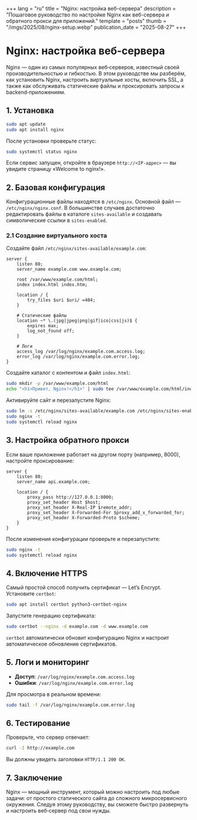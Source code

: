 +++
lang = "ru"
title = "Nginx: настройка веб-сервера"
description = "Пошаговое руководство по настройке Nginx как веб-сервера и обратного прокси для приложений."
template = "posts"
thumb = "/imgs/2025/08/nginx-setup.webp"
publication_date = "2025-08-27"
+++

# Nginx: настройка веб-сервера

Nginx — один из самых популярных веб‑серверов, известный своей производительностью и гибкостью. В этом руководстве мы разберём, как установить Nginx, настроить виртуальные хосты, включить SSL, а также как обслуживать статические файлы и проксировать запросы к backend‑приложениям.

## 1. Установка

```bash
sudo apt update
sudo apt install nginx
```

После установки проверьте статус:

```bash
sudo systemctl status nginx
```

Если сервис запущен, откройте в браузере `http://<IP-адрес>` — вы увидите страницу «Welcome to nginx!».

## 2. Базовая конфигурация

Конфигурационные файлы находятся в `/etc/nginx`. Основной файл — `/etc/nginx/nginx.conf`. В большинстве случаев достаточно редактировать файлы в каталоге `sites-available` и создавать символические ссылки в `sites-enabled`.

### 2.1 Создание виртуального хоста

Создайте файл `/etc/nginx/sites-available/example.com`:

```nginx
server {
    listen 80;
    server_name example.com www.example.com;

    root /var/www/example.com/html;
    index index.html index.htm;

    location / {
        try_files $uri $uri/ =404;
    }

    # Статические файлы
    location ~* \.(jpg|jpeg|png|gif|ico|css|js)$ {
        expires max;
        log_not_found off;
    }

    # Логи
    access_log /var/log/nginx/example.com.access.log;
    error_log /var/log/nginx/example.com.error.log;
}
```

Создайте каталог с контентом и файл `index.html`:

```bash
sudo mkdir -p /var/www/example.com/html
echo "<h1>Привет, Nginx!</h1>" | sudo tee /var/www/example.com/html/index.html
```

Активируйте сайт и перезапустите Nginx:

```bash
sudo ln -s /etc/nginx/sites-available/example.com /etc/nginx/sites-enabled/
sudo nginx -t
sudo systemctl reload nginx
```

## 3. Настройка обратного прокси

Если ваше приложение работает на другом порту (например, 8000), настройте проксирование:

```nginx
server {
    listen 80;
    server_name api.example.com;

    location / {
        proxy_pass http://127.0.0.1:8000;
        proxy_set_header Host $host;
        proxy_set_header X-Real-IP $remote_addr;
        proxy_set_header X-Forwarded-For $proxy_add_x_forwarded_for;
        proxy_set_header X-Forwarded-Proto $scheme;
    }
}
```

После изменения конфигурации проверьте и перезапустите:

```bash
sudo nginx -t
sudo systemctl reload nginx
```

## 4. Включение HTTPS

Самый простой способ получить сертификат — Let’s Encrypt. Установите `certbot`:

```bash
sudo apt install certbot python3-certbot-nginx
```

Запустите генерацию сертификата:

```bash
sudo certbot --nginx -d example.com -d www.example.com
```

`certbot` автоматически обновит конфигурацию Nginx и настроит автоматическое обновление сертификатов.

## 5. Логи и мониторинг

- **Доступ**: `/var/log/nginx/example.com.access.log`
- **Ошибки**: `/var/log/nginx/example.com.error.log`

Для просмотра в реальном времени:

```bash
sudo tail -f /var/log/nginx/example.com.error.log
```

## 6. Тестирование

Проверьте, что сервер отвечает:

```bash
curl -I http://example.com
```

Вы должны увидеть заголовки `HTTP/1.1 200 OK`.

## 7. Заключение

Nginx — мощный инструмент, который можно настроить под любые задачи: от простого статического сайта до сложного микросервисного окружения. Следуя этому руководству, вы сможете быстро развернуть и настроить веб‑сервер под свои нужды.
